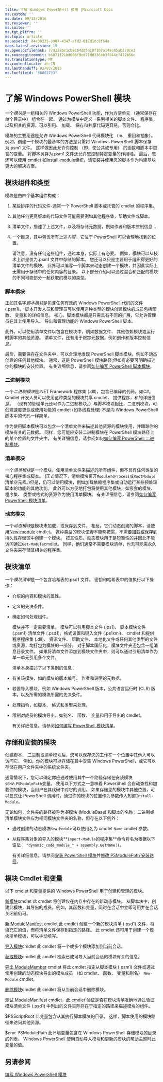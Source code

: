 ```yaml
---
title: 了解 Windows PowerShell 模块 |Microsoft Docs
ms.custom: ''
ms.date: 09/13/2016
ms.reviewer: ''
ms.suite: ''
ms.tgt_pltfrm: ''
ms.topic: article
ms.assetid: d4e38235-9987-4347-afd2-0f7d1dc8f64a
caps.latest.revision: 19
ms.openlocfilehash: 77d328bc1cb8cb42d5a10f107a149c05ab270ce3
ms.sourcegitcommit: b6871f21bd666f9cd71dd336bb3f844cf472b56c
ms.translationtype: MT
ms.contentlocale: zh-CN
ms.lasthandoff: 02/03/2019
ms.locfileid: "56862733"
---
```

# <a name="understanding-a-windows-powershell-module"></a>了解 Windows PowerShell 模块

一个*模块*是一组相关的 Windows PowerShell 功能，作为方便单元 （通常保存在单个目录中） 组合在一起。 通过为模块中定义一系列相关的脚本文件、 程序集，以及相关的资源，可以引用、 加载、 保存和共享代码更容易，否则会比。

模块的主要用途是允许 Windows PowerShell 代码模块化 （ie、 重用和抽象）。 例如，创建一个模块的最基本的方法是只需将 Windows PowerShell 脚本保存为.psm1 文件。 这样做因此允许你控制 （即，使公共或专用） 的函数和脚本中包含的变量。 将脚本另存为.psm1 文件还允许您控制特定变量的作用域。 最后，您还可以使用 cmdlet 如[Install-module](/powershell/module/PowershellGet/Install-Module)组织，请安装并使用您的脚本作为构建基块更大的解决方案。

## <a name="module-components-and-types"></a>模块组件和类型

模块是由四个基本组件构成：

1. 某些排序的代码文件-通常一个 PowerShell 脚本或托管的 cmdlet 的程序集。

2. 其他任何更高版本的代码文件可能需要例如其他程序集，帮助文件或脚本。

3. 清单文件，描述了上述文件，以及将存储元数据，例如作者和版本控制信息...

4. 一个目录，其中包含所有上述内容，它位于 PowerShell 可以合理地找到的位置。

   请注意，没有任何这些组件，通过本身，实际上有必要。 例如，模块可以从技术上讲是仅为.psm1 文件中存储的脚本。 您还可以只是主要用于组织得更好的清单文件的模块。 此外可以编写一个脚本来动态创建一个模块，并因此实际上无需用于存储中的任何内容的目录。 以下部分介绍可以通过混合和匹配的模块的不同可能部分一起获取的模块的类型。

### <a name="script-modules"></a>脚本模块

正如其名字*脚本模块*是包含任何有效的 Windows PowerShell 代码的文件 (.psm1)。 脚本开发人员和管理员可以使用这种类型的模块创建模块的成员包括函数、 变量和的详细信息。 核心，脚本模块都是只需具有不同的扩展，它允许管理员在其上使用导入、 导出和管理功能的 Windows PowerShell 脚本。

此外，可以使用清单文件以包含在模块中，例如数据文件、 其他依赖模块或运行时脚本的其他资源。 清单文件，还有用于跟踪元数据，例如创作和版本控制信息。

最后，需要保存在文件夹中，可以合理地发现 PowerShell 脚本模块，例如不动态创建的任何其他模块。 通常，这是 PowerShell 模块路径;但如有必要可明确描述你的模块的安装位置。 有关详细信息，请参阅[如何编写 PowerShell 脚本模块](./how-to-write-a-powershell-script-module.md)。

### <a name="binary-modules"></a>二进制模块

一个*二进制模块*是.NET Framework 程序集 (.dll)，包含已编译的代码，如C#。 Cmdlet 开发人员可以使用这种类型的模块共享 cmdlet、 提供程序，和的详细信息。 （现有的管理单元还可作为二进制模块。）与脚本模块相比，二进制模块，可创建速度更快或使用功能的 cmdlet (如多线程处理) 不是向 Windows PowerShell 脚本中的代码一样简单。

作为使用脚本模块可以包含一个清单文件来描述其他资源的模块使用，并跟踪你的模块有关的元数据。 同样，您可能应安装二进制模块在 PowerShell 模块路径上的某个位置的文件夹中。 有关详细信息，请参阅如何[如何编写 PowerShell 二进制模块](./how-to-write-a-powershell-binary-module.md)。

### <a name="manifest-modules"></a>清单模块

一个*清单模块*是一个模块，使用清单文件来描述的所有组件，但不具有任何类型的核心程序集或脚本。 (正式情况下，清单模块离开`ModuleToProcess`或`RootModule`清单空元素。)但是，仍可以使用模块，例如加载依赖程序集或自动运行某些预处理脚本的功能的其他功能。 此外可以方便地打包将使用其他模块，如嵌套的模块、 程序集、 类型或格式的资源作为使用清单模块。 有关详细信息，请参阅[如何编写 PowerShell 模块清单](./how-to-write-a-powershell-module-manifest.md)。

### <a name="dynamic-modules"></a>动态模块

一个*动态模块*是模块未加载，或保存到文件。 相反，它们动态创建的脚本，请使用[New-module](/powershell/module/Microsoft.PowerShell.Core/New-Module) cmdlet。 这种类型的模块使脚本能够按需，不需要加载或保存到持久性存储区中创建一个模块。 按其性质，动态模块用于是短暂性的并因此不能访问通过`Get-Module`cmdlet。 同样，他们通常不需要模块清单，也无可能需永久文件夹来存储其相关的程序集。

## <a name="module-manifests"></a>模块清单

一个*模块清单*是一个包含哈希表的.psd1 文件。 密钥和哈希表中的值执行以下操作：

- 介绍的内容和模块的属性。

- 定义的先决条件。

- 确定如何处理组件。

  模块并不一定需要清单。 模块可以引用脚本文件 (.ps1)、 脚本模块文件 (.psm1) 清单文件 (.psd1)，格式设置和键入文件 (.ps1xml)、 cmdlet 和提供程序程序集 (.dll)、 资源文件、 帮助文件、 本地化文件或任何其他类型的文件或资源，均打包为模块的一部分。 对于脚本国际化，模块文件夹还包含一组消息目录文件。 如果将清单文件添加到模块文件夹中，则可以通过引用清单作为单一单元引用多个文件。

  清单本身描述了以下类别的信息：

- 有关该模块，如的模块的版本编号、 作者和说明的元数据。

- 若要导入模块，例如 Windows PowerShell 版本，公共语言运行时 (CLR) 版本，以及所需的模块所需的先决条件。

- 处理指令，如脚本、 格式和类型来处理。

- 限制对成员的模块导出，如别名、 函数、 变量和用于导出的 cmdlet。

  有关详细信息，请参阅[如何编写 PowerShell 模块清单](./how-to-write-a-powershell-module-manifest.md)。

## <a name="storing-and-installing-a-module"></a>存储和安装的模块

创建脚本、 二进制或清单模块后，您可以保存您的工作在一个位置中其他人可以访问它。 例如，你的模块可以存储在其中安装 Windows PowerShell，或它可以存储在用户文件夹中的系统文件夹。

通常情况下，您可以确定你应通过使用其中一个路径存储在安装模块`$ENV:PSModulePath`变量。 使用以下方式之一意味着 PowerShell 会自动查找和加载你的模块，当用户在其代码中对它的调用。 如果存储您的模块中其他位置，可以显式让 PowerShell 调用时，通过你的模块的位置作为参数传入知道`Install-Module`。

无论如何，文件夹的路径被称为*基*模块 (ModuleBase) 和脚本的名称，二进制或清单模块文件应为相同模块文件夹的名称，但存在以下例外：

- 通过创建的动态模块`New-Module`可以使用名为 cmdlet `Name` cmdlet 参数。

- 从程序集对象的导入的模块**`Import-Module`的程序集**命令将名为根据以下语法： `"dynamic_code_module_" + assembly.GetName()`。

  有关详细信息，请参阅[安装 PowerShell 模块](./installing-a-powershell-module.md)并[修改 PSModulePath 安装路径](./modifying-the-psmodulepath-installation-path.md)。

## <a name="module-cmdlets-and-variables"></a>模块 Cmdlet 和变量

以下 cmdlet 和变量提供的 Windows PowerShell 用于创建和管理的模块。

[新模块](/powershell/module/Microsoft.PowerShell.Core/New-Module)cmdlet 此 cmdlet 将创建仅在内存中存在的新动态模块。 从脚本块中，创建此模块，其导出的成员，例如，其函数和变量，同时在会话中立即可用并在会话关闭前仍可。

[新 ModuleManifest](/powershell/module/Microsoft.PowerShell.Core/New-ModuleManifest) cmdlet 此 cmdlet 创建一个新的模块清单 (.psd1) 文件，将填充它的值，而将清单文件保存到指定的路径。 此 cmdlet 还可用于创建一个模块清单模板，可以手动填写。

[导入模块](/powershell/module/Microsoft.PowerShell.Core/Import-Module)cmdlet 此 cmdlet 将一个或多个模块添加到当前会话。

[获取模块](/powershell/module/Microsoft.PowerShell.Core/Get-Module)cmdlet 此 cmdlet 检索已或可导入当前会话的模块有关的信息。

[导出 ModuleMember](/powershell/module/Microsoft.PowerShell.Core/Export-ModuleMember) cmdlet 将此 cmdlet 指定从脚本模块 (.psm1) 文件或通过使用创建的动态模块导出的模块成员 （如 cmdlet、 函数、 变量和别名） `New-Module` cmdlet。

[删除模块](/powershell/module/Microsoft.PowerShell.Core/Remove-Module)cmdlet 此 cmdlet 将从当前会话中删除模块。

[测试 ModuleManifest](/powershell/module/Microsoft.PowerShell.Core/Test-ModuleManifest) cmdlet，此 cmdlet 验证是否在模块清单准确地通过验证模块清单文件 (.psd1) 中列出的文件实际存在于指定的路径来描述模块的组件。

$PSScriptRoot 此变量包含从其执行脚本模块的目录。 这样，脚本使用的模块路径来访问其他资源。

$env: PSModulePath 此环境变量包含在 Windows PowerShell 存储模块的目录的列表。 Windows PowerShell 使用自动导入模块和更新的模块的帮助主题时此变量的值。

## <a name="see-also"></a>另请参阅

[编写 Windows PowerShell 模块](./writing-a-windows-powershell-module.md)
